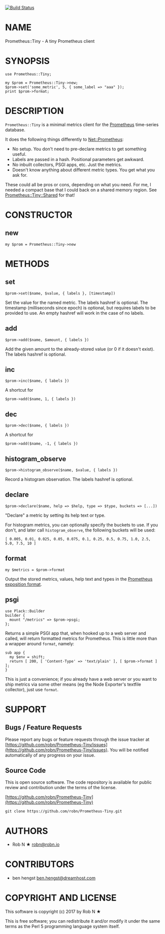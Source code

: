 [![Build Status](https://secure.travis-ci.org/robn/Prometheus-Tiny.png)](http://travis-ci.org/robn/Prometheus-Tiny)

# NAME

Prometheus::Tiny - A tiny Prometheus client

# SYNOPSIS

    use Prometheus::Tiny;

    my $prom = Prometheus::Tiny->new;
    $prom->set('some_metric', 5, { some_label => "aaa" });
    print $prom->format;

# DESCRIPTION

`Prometheus::Tiny` is a minimal metrics client for the
[Prometheus](http://prometheus.io/) time-series database.

It does the following things differently to [Net::Prometheus](https://metacpan.org/pod/Net%3A%3APrometheus):

- No setup. You don't need to pre-declare metrics to get something useful.
- Labels are passed in a hash. Positional parameters get awkward.
- No inbuilt collectors, PSGI apps, etc. Just the metrics.
- Doesn't know anything about different metric types. You get what you ask for.

These could all be pros or cons, depending on what you need. For me, I needed a
compact base that I could back on a shared memory region. See
[Prometheus::Tiny::Shared](https://metacpan.org/pod/Prometheus%3A%3ATiny%3A%3AShared) for that!

# CONSTRUCTOR

## new

    my $prom = Prometheus::Tiny->new

# METHODS

## set

    $prom->set($name, $value, { labels }, [timestamp])

Set the value for the named metric. The labels hashref is optional. The timestamp (milliseconds since epoch) is optional, but requires labels to be provided to use. An empty hashref will work in the case of no labels.

## add

    $prom->add($name, $amount, { labels })

Add the given amount to the already-stored value (or 0 if it doesn't exist). The labels hashref is optional.

## inc

    $prom->inc($name, { labels })

A shortcut for

    $prom->add($name, 1, { labels })

## dec

    $prom->dec($name, { labels })

A shortcut for

    $prom->add($name, -1, { labels })

## histogram\_observe

    $prom->histogram_observe($name, $value, { labels })

Record a histogram observation. The labels hashref is optional.

## declare

    $prom->declare($name, help => $help, type => $type, buckets => [...])

"Declare" a metric by setting its help text or type.

For histogram metrics, you can optionally specify the buckets to use. If you
don't, and later call `histogram_observe`, the following buckets will be used:

    [ 0.005, 0.01, 0.025, 0.05, 0.075, 0.1, 0.25, 0.5, 0.75, 1.0, 2.5, 5.0, 7.5, 10 ]

## format

    my $metrics = $prom->format

Output the stored metrics, values, help text and types in the [Prometheus exposition format](https://github.com/prometheus/docs/blob/master/content/docs/instrumenting/exposition_formats.md).

## psgi

    use Plack::Builder
    builder {
      mount "/metrics" => $prom->psgi;
    };

Returns a simple PSGI app that, when hooked up to a web server and called, will
return formatted metrics for Prometheus. This is little more than a wrapper
around `format`, namely:

    sub app {
      my $env = shift;
      return [ 200, [ 'Content-Type' => 'text/plain' ], [ $prom->format ] ];
    }

This is just a convenience; if you already have a web server or you want to
ship metrics via some other means (eg the Node Exporter's textfile collector),
just use `format`.

# SUPPORT

## Bugs / Feature Requests

Please report any bugs or feature requests through the issue tracker
at [https://github.com/robn/Prometheus-Tiny/issues](https://github.com/robn/Prometheus-Tiny/issues).
You will be notified automatically of any progress on your issue.

## Source Code

This is open source software. The code repository is available for
public review and contribution under the terms of the license.

[https://github.com/robn/Prometheus-Tiny](https://github.com/robn/Prometheus-Tiny)

    git clone https://github.com/robn/Prometheus-Tiny.git

# AUTHORS

- Rob N ★ <robn@robn.io>

# CONTRIBUTORS

- ben hengst <ben.hengst@dreamhost.com>

# COPYRIGHT AND LICENSE

This software is copyright (c) 2017 by Rob N ★

This is free software; you can redistribute it and/or modify it under
the same terms as the Perl 5 programming language system itself.

